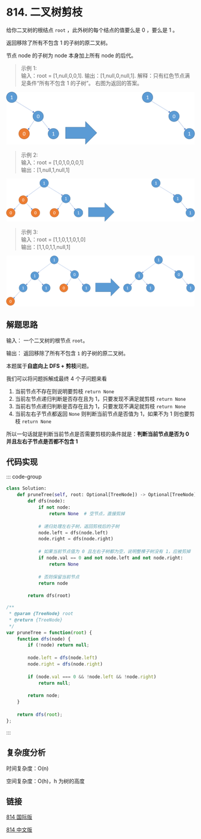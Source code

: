 # 814. 二叉树剪枝 <Badge type="warning" text="Medium" />

给你二叉树的根结点 `root` ，此外树的每个结点的值要么是 0 ，要么是 1 。

返回移除了所有不包含 1 的子树的原二叉树。

节点 node 的子树为 node 本身加上所有 node 的后代。

>示例 1:  
输入：root = [1,null,0,0,1]. 
输出：[1,null,0,null,1]. 
解释：只有红色节点满足条件“所有不包含 1 的子树”。 右图为返回的答案。

![814-1](./assets/814-1.png)

>示例 2:  
输入：root = [1,0,1,0,0,0,1]  
输出：[1,null,1,null,1]

![814-2](./assets/814-2.png)

>示例 3:  
输入：root = [1,1,0,1,1,0,1,0]  
输出：[1,1,0,1,1,null,1]

![814-3](./assets/814-3.png)

## 解题思路

输入： 一个二叉树的根节点 `root`。

输出： 返回移除了所有不包含 `1` 的子树的原二叉树。

本题属于**自底向上 DFS + 剪枝**问题。

我们可以将问题拆解成最终 4 个子问题来看

1. 当前节点不存在则说明要剪枝 `return None`
2. 当前左节点递归判断是否存在且为 1，只要发现不满足就剪枝 `return None`
3. 当前右节点递归判断是否存在且为 1，只要发现不满足就剪枝 `return None`
4. 当前左右子节点都返回 `None` 则判断当前节点是否值为 1，如果不为 1 则也要剪枝 `return None`

所以一句话就是判断当前节点是否需要剪枝的条件就是：**判断当前节点是否为 0 并且左右子节点是否都不包含 1**

## 代码实现

::: code-group

```python
class Solution:
    def pruneTree(self, root: Optional[TreeNode]) -> Optional[TreeNode]:
        def dfs(node):
            if not node:
                return None  # 空节点，直接剪掉

            # 递归处理左右子树，返回剪枝后的子树
            node.left = dfs(node.left)
            node.right = dfs(node.right)

            # 如果当前节点值为 0 且左右子树都为空，说明整棵子树没有 1，应被剪掉
            if node.val == 0 and not node.left and not node.right:
                return None

            # 否则保留当前节点
            return node

        return dfs(root)
```

```javascript
/**
 * @param {TreeNode} root
 * @return {TreeNode}
 */
var pruneTree = function(root) {
    function dfs(node) {
        if (!node) return null;

        node.left = dfs(node.left)
        node.right = dfs(node.right)

        if (node.val === 0 && !node.left && !node.right) 
            return null;
        
        return node;
    }

    return dfs(root);
};
```

:::

## 复杂度分析

时间复杂度：O(n)

空间复杂度：O(h)，h 为树的高度

## 链接

[814 国际版](https://leetcode.com/problems/binary-tree-pruning/description/)

[814 中文版](https://leetcode.cn/problems/binary-tree-pruning/description/)
